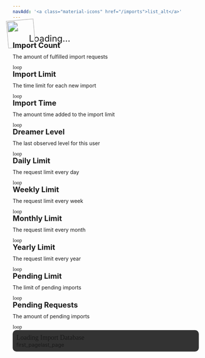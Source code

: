 ```yaml
---
navAdd: '<a class="material-icons" href="/imports">list_alt</a>'
---
```

<div class="filedownload-container"><div class="version-container dreamsdb impusername-container"><img id="imp" src="https://assets.indreams.me/images/users/default.png" class="dreamsdb imp"><a id="username" class="dreamsdb username">Loading...</a></div></div><div class="home-content-container" id="stats"><a class="home-content-image dreamsdb section"><div class="filedownload-container dreamsdb sectioninfo"><div class="version-container"><p class="dreamsdb infotitle">Import Count</p><p class="dreamsdb infotitle infodesc">The amount of fulfilled import requests</p></div><p class="dreamsdb infostats" id="importCount" style="font-family: &quot;Material Icons&quot;;">loop</p></div></a><a class="home-content-image dreamsdb section"><div class="filedownload-container dreamsdb sectioninfo"><div class="version-container"><p class="dreamsdb infotitle">Import Limit</p><p class="dreamsdb infotitle infodesc">The time limit for each new import</p></div><p class="dreamsdb infostats" id="importLimit" style="font-family: &quot;Material Icons&quot;;">loop</p></div></a><a class="home-content-image dreamsdb section"><div class="filedownload-container dreamsdb sectioninfo"><div class="version-container"><p class="dreamsdb infotitle">Import Time</p><p class="dreamsdb infotitle infodesc">The amount time added to the import limit</p></div><p class="dreamsdb infostats" id="importTime" style="font-family: &quot;Material Icons&quot;;">loop</p></div></a><a class="home-content-image dreamsdb section"><div class="filedownload-container dreamsdb sectioninfo"><div class="version-container"><p class="dreamsdb infotitle">Dreamer Level</p><p class="dreamsdb infotitle infodesc">The last observed level for this user</p></div><p class="dreamsdb infostats" id="userLevel" style="font-family: &quot;Material Icons&quot;;">loop</p></div></a><a class="home-content-image dreamsdb section"><div class="filedownload-container dreamsdb sectioninfo"><div class="version-container"><p class="dreamsdb infotitle">Daily Limit</p><p class="dreamsdb infotitle infodesc">The request limit every day</p></div><p class="dreamsdb infostats" id="maxRequestsD" style="font-family: &quot;Material Icons&quot;;">loop</p></div></a><a class="home-content-image dreamsdb section"><div class="filedownload-container dreamsdb sectioninfo"><div class="version-container"><p class="dreamsdb infotitle">Weekly Limit</p><p class="dreamsdb infotitle infodesc">The request limit every week</p></div><p class="dreamsdb infostats" id="maxRequestsW" style="font-family: &quot;Material Icons&quot;;">loop</p></div></a><a class="home-content-image dreamsdb section"><div class="filedownload-container dreamsdb sectioninfo"><div class="version-container"><p class="dreamsdb infotitle">Monthly Limit</p><p class="dreamsdb infotitle infodesc">The request limit every month</p></div><p class="dreamsdb infostats" id="maxRequestsM" style="font-family: &quot;Material Icons&quot;;">loop</p></div></a><a class="home-content-image dreamsdb section"><div class="filedownload-container dreamsdb sectioninfo"><div class="version-container"><p class="dreamsdb infotitle">Yearly Limit</p><p class="dreamsdb infotitle infodesc">The request limit every year</p></div><p class="dreamsdb infostats" id="maxRequestsY" style="font-family: &quot;Material Icons&quot;;">loop</p></div></a><a class="home-content-image dreamsdb section"><div class="filedownload-container dreamsdb sectioninfo"><div class="version-container"><p class="dreamsdb infotitle">Pending Limit</p><p class="dreamsdb infotitle infodesc">The limit of pending imports</p></div><p class="dreamsdb infostats" id="pendingLimit" style="font-family: &quot;Material Icons&quot;;">loop</p></div></a><a class="home-content-image dreamsdb section"><div class="filedownload-container dreamsdb sectioninfo"><div class="version-container"><p class="dreamsdb infotitle">Pending Requests</p><p class="dreamsdb infotitle infodesc">The amount of pending imports</p></div><p class="dreamsdb infostats" id="pendingRequests" style="font-family: &quot;Material Icons&quot;;">loop</p></div></a></div><div class="home-content-container" id="stats"></div><div style="margin-top:0;background:#333;padding:10px;border-radius:10px" id="audioClipsContainer"><a style="font-size:18px;font-family:Poppins" id="audioImports">Loading Import Database</a><div id="audioClips"></div><div class="navigation-container" style="padding:0"><a class="material-icons" id="importnavprev">first_page</a><a class="material-icons" id="importnavnext">last_page</a></div></div><script src="https://cdn.plyr.io/3.7.2/plyr.js"></script><script src="/assets/js/browser.js"></script><style>.dreamsdb,.dreamsdb *{white-space:nowrap}a.dreamsdb.username {line-height:44px;font-size:24px}img.dreamsdb.imp {transform: scale(1.7) rotate(-5deg);height:44px;width:44px;}.dreamsdb.impusername-container {height:44px}a.dreamsdb.section {margin-bottom:8px;margin-top:0}.dreamsdb.sectioninfo {width:calc(50% - 20px);margin:0}p.dreamsdb.infotitle {position:relative;line-height:20px;font-size:20px;background:transparent;font-weight:700;display:inline}p.dreamsdb.infotitle.infodesc {display:block;font-size:14px;line-height:14px;font-weight:400}p.dreamsdb.infostats {position:relative;background:transparent;font-weight:200;display:inline}p.dreamsdb.infostats.persona{color:#95cadc}p.dreamsdb.infostats.persona.unknown{color:#c38cff}p.dreamsdb.infostats.persona.artist{color:#fd80f2}p.dreamsdb.infostats.persona.designer{color:#fc9180}p.dreamsdb.infostats.persona.player{color:#f9d47d}p.dreamsdb.infostats.persona.audio{color:#51cfb3}p.dreamsdb.infostats.persona.curator{color:#b8a0ff}p.dreamsdb.infostats.persona.animator{color:#83c1ff}:root{--plyr-color-main:#444;--plyr-audio-controls-background:#333;--plyr-audio-progress-buffered-background:white;--plyr-audio-range-track-background:#0005;--plyr-audio-control-color:#ccc;--plyr-range-fill-background:#8c8cb0;--plyr-menu-background:#333;--plyr-menu-color:#ccc;--plyr-menu-arrow-color:#ddd;--plyr-menu-back-border-shadow-color:#444;--plyr-menu-back-border-color:#444;--plyr-font-family:'Poppins';--plyr-control-spacing:8px;--plyr-audio-control-background-hover:#222;}.plyr__menu__container.plyr__control--back:before{box-shadow:0 1px 0 var(--plyr-menu-back-border-shadow-color,#fff)}.plyr.plyr--audio{border-radius:10px;margin-top:5px;}#audioClips>.global-annoucement>.plyr--audio .plyr__controls,#audioClips>.global-annoucement>img:first-child{box-shadow: black 1px 1px 4px;}#audioClips>.global-annoucement>a {text-shadow:1px 1px 4px black;text-decoration:none}#audioClips>.global-annoucement>a:link{color:#b8b8ff!important}#audioClips>.global-annoucement>a:visited{color:#9090ff!important}#audioClips>.global-annoucement>a:link:active{color:#d6d6ff!important}</style><link rel="stylesheet" href="https://cdn.plyr.io/3.7.2/plyr.css" /><script src="https://twemoji.maxcdn.com/v/latest/twemoji.min.js" crossorigin="anonymous"></script>
